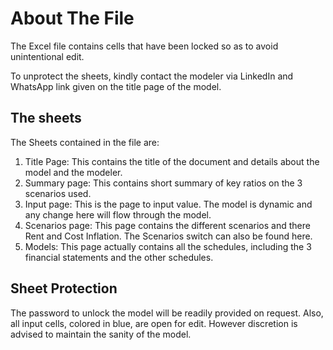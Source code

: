 # About The File
The Excel file contains cells that have been locked so as to avoid unintentional edit.

To unprotect the sheets, kindly contact the modeler via LinkedIn and WhatsApp link given on the title page of the model.


## The sheets
The Sheets contained in the file are:

1. Title Page: This contains the title of the document and details about the model and the modeler.
2. Summary page: This contains short summary of key ratios on the 3 scenarios used.
3. Input page: This is the page to input value. The model is dynamic and any change here will flow through the model.
4. Scenarios page: This page contains the different scenarios and there Rent and Cost Inflation. The Scenarios switch can also be found here.
5. Models: This page actually contains all the schedules, including the 3 financial statements and the other schedules.


## Sheet Protection
The password to unlock the model will be readily provided on request.
Also, all input cells, colored in blue, are open for edit. However discretion is advised to maintain the sanity of the model.
